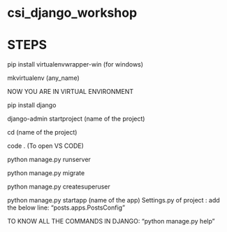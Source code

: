 # csi_django_workshop

# STEPS 
pip install virtualenvwrapper-win (for windows)

mkvirtualenv (any_name)

NOW YOU ARE IN VIRTUAL ENVIRONMENT

pip install django

django-admin startproject (name of the project)

cd (name of the project)

code . (To open VS CODE)

python manage.py runserver

python manage.py migrate 

python manage.py createsuperuser

python manage.py startapp (name of the app) 
Settings.py of project :  add the below line:
            “posts.apps.PostsConfig”

TO KNOW ALL THE COMMANDS IN DJANGO:
“python manage.py help”
